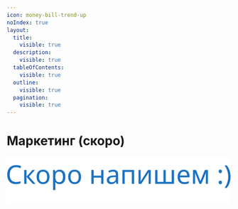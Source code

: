 ```yaml
---
icon: money-bill-trend-up
noIndex: true
layout:
  title:
    visible: true
  description:
    visible: true
  tableOfContents:
    visible: true
  outline:
    visible: true
  pagination:
    visible: true
---
```


# Маркетинг (скоро)

<img src="../.gitbook/assets/file.excalidraw (1).svg" alt="" class="gitbook-drawing">

